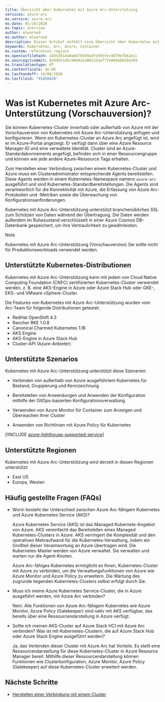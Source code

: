 ```yaml
---
title: Übersicht über Kubernetes mit Azure Arc-Unterstützung
services: azure-arc
ms.service: azure-arc
ms.date: 05/19/2020
ms.topic: overview
author: mlearned
ms.author: mlearned
description: Dieser Artikel enthält eine Übersicht über Kubernetes mit Azure Arc-Unterstützung.
keywords: Kubernetes, Arc, Azure, Container
ms.custom: references_regions
ms.openlocfilehash: a4d53614a0ab6783b9adfe395fec4d79e7b62e1c
ms.sourcegitcommit: 829d951d5c90442a38012daaf77e86046018e5b9
ms.translationtype: HT
ms.contentlocale: de-DE
ms.lasthandoff: 10/08/2020
ms.locfileid: "91858420"
---
```

# <a name="what-is-azure-arc-enabled-kubernetes-preview"></a>Was ist Kubernetes mit Azure Arc-Unterstützung (Vorschauversion)?

Sie können Kubernetes-Cluster innerhalb oder außerhalb von Azure mit der Vorschauversion von Kubernetes mit Azure Arc-Unterstützung anfügen und konfigurieren. Wenn ein Kubernetes-Cluster an Azure Arc angefügt ist, wird er im Azure-Portal angezeigt. Er verfügt dann über eine Azure Resource Manager-ID und eine verwaltete Identität. Cluster sind an Azure-Standardabonnements angefügt, befinden sich in einer Ressourcengruppe und können wie jede andere Azure-Ressource Tags erhalten. 

Zum Herstellen einer Verbindung zwischen einem Kubernetes-Cluster und Azure muss ein Clusteradministrator entsprechende Agents bereitstellen. Diese Agents werden in einem Kubernetes-Namespace namens `azure-arc` ausgeführt und sind Kubernetes-Standardbereitstellungen. Die Agents sind verantwortlich für die Konnektivität mit Azure, die Erfassung von Azure Arc-Protokollen und -Metriken sowie die Überwachung von Konfigurationsanforderungen. 

Kubernetes mit Azure Arc-Unterstützung unterstützt branchenübliches SSL zum Schützen von Daten während der Übertragung. Die Daten werden außerdem im Ruhezustand verschlüsselt in einer Azure Cosmos DB-Datenbank gespeichert, um ihre Vertraulichkeit zu gewährleisten.
 
> [!NOTE]
> Kubernetes mit Azure Arc-Unterstützung (Vorschauversion) Sie sollte nicht für Produktionsworkloads verwendet werden.

## <a name="supported-kubernetes-distributions"></a>Unterstützte Kubernetes-Distributionen

Kubernetes mit Azure Arc-Unterstützung kann mit jedem von Cloud Native Computing Foundation (CNFC) zertifizierten Kubernetes-Cluster verwendet werden, z. B. eine AKS-Engine in Azure oder Azure Stack Hub oder GKE-, EKS- und VMware vSphere-Cluster.

Die Features von Kubernetes mit Azure Arc-Unterstützung wurden vom Arc-Team für folgende Distributionen getestet:
* RedHat OpenShift 4.3
* Rancher RKE 1.0.8
* Canonical Charmed Kubernetes 1.18
* AKS Engine
* AKS-Engine in Azure Stack Hub
* Cluster-API (Azure-Anbieter)

## <a name="supported-scenarios"></a>Unterstützte Szenarios 

Kubernetes mit Azure Arc-Unterstützung unterstützt diese Szenarien: 

* Verbinden von außerhalb von Azure ausgeführtem Kubernetes für Bestand, Gruppierung und Kennzeichnung

* Bereitstellen von Anwendungen und Anwenden der Konfiguration mithilfe der GitOps-basierten Konfigurationsverwaltung 

* Verwenden von Azure Monitor für Container zum Anzeigen und Überwachen Ihrer Cluster 

* Anwenden von Richtlinien mit Azure Policy für Kubernetes 

[!INCLUDE [azure-lighthouse-supported-service](../../../includes/azure-lighthouse-supported-service.md)]

## <a name="supported-regions"></a>Unterstützte Regionen 

Kubernetes mit Azure Arc-Unterstützung wird derzeit in diesen Regionen unterstützt: 

* East US 
* Europa, Westen

## <a name="frequently-asked-questions"></a>Häufig gestellte Fragen (FAQs)

* Worin besteht der Unterschied zwischen Azure Arc-fähigem Kubernetes und Azure Kubernetes Service (AKS)?

    Azure Kubernetes Service (AKS) ist das Managed Kubernete-Angebot von Azure. AKS vereinfacht das Bereitstellen eines Managed Kubernetes-Clusters in Azure. AKS verringert die Komplexität und den operativen Mehraufwand für die Kubernetes-Verwaltung, indem ein Großteil dieser Verantwortung an Azure übertragen wird. Die Kubernetes-Master werden von Azure verwaltet. Sie verwalten und warten nur die Agent-Knoten.

    Azure Arc-fähiges Kubernetes ermöglicht es Ihnen, Kubernetes-Cluster mit Azure zu verbinden, um die Verwaltungsfunktionen von Azure wie Azure Monitor und Azure Policy zu erweitern. Die Wartung des zugrunde liegenden Kubernetes-Clusters selbst erfolgt durch Sie.

* Muss ich meine Azure Kubernetes Service-Cluster, die in Azure ausgeführt werden, mit Azure Arc verbinden?

    Nein. Alle Funktionen von Azure Arc-fähigem Kubernetes wie Azure Monitor, Azure Policy (Gatekeeper) sind nativ mit AKS verfügbar, das bereits über eine Ressourcendarstellung in Azure verfügt.
    
* Sollte ich meinen AKS-Cluster auf Azure Stack HCI mit Azure Arc verbinden? Was ist mit Kubernetes-Clustern, die auf Azure Stack Hub oder Azure Stack Engine ausgeführt werden?

    Ja, das Verbinden dieser Cluster mit Azure Arc hat Vorteile. Es stellt eine Ressourcendarstellung für diese Kubernetes-Cluster in Azure Resource Manager bereit. Mithilfe dieser Ressourcendarstellung können Funktionen wie Clusterkonfiguration, Azure Monitor, Azure Policy (Gatekeeper) auf diese Kubernetes-Cluster erweitert werden.

## <a name="next-steps"></a>Nächste Schritte

* [Herstellen einer Verbindung mit einem Cluster](./connect-cluster.md)
